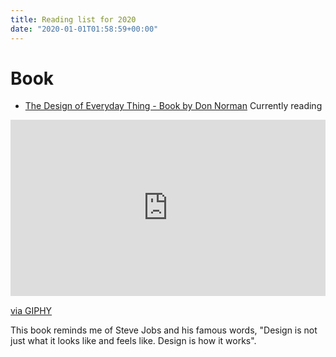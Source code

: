 ```yaml
---
title: Reading list for 2020
date: "2020-01-01T01:58:59+00:00"
---
```



# Book

- [The Design of Everyday Thing - Book by Don Norman](https://www.google.com/books/edition/The_Design_of_Everyday_Things/nVQPAAAAQBAJ?hl=en&gbpv=1&printsec=frontcover) Currently reading

<div style="width:100%;height:0;padding-bottom:56%;position:relative;"><iframe src="https://giphy.com/embed/kDBRg2bsLDsignYqpt" width="100%" height="100%" style="position:absolute" frameBorder="0" class="giphy-embed" allowFullScreen></iframe></div><p><a href="https://giphy.com/gifs/kDBRg2bsLDsignYqpt">via GIPHY</a></p>

This book reminds me of Steve Jobs and his famous words, "Design is not just what it looks like and feels like. Design is how it works".